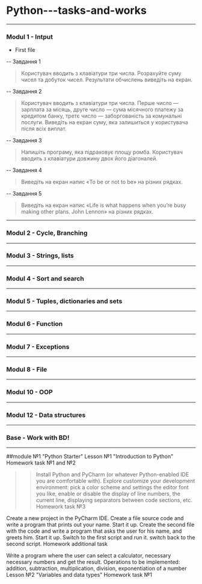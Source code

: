 # Python---tasks-and-works

--------------------------------------

<h3> Modul 1 - Intput </h3>

- First file

 -- Завдання 1
> Користувач вводить з клавіатури три числа. Розрахуйте суму чисел та добуток чисел. Результати обчислень виведіть на екран.

 -- Завдання 2
> Користувач вводить з клавіатури три числа. Перше число — зарплата за місяць, друге число — сума місячного платежу за кредитом банку, третє число — заборгованість за комунальні послуги. Виведіть на екран суму, яка залишиться у користувача після всіх виплат.

 -- Завдання 3
> Напишіть програму, яка підраховує площу ромба. Користувач вводить з клавіатури довжину двох його діагоналей.

 -- Завдання 4
> Виведіть на екран напис «To be or not to be» на різних
рядках.

 -- Завдання 5
> Виведіть на екран напис «Life is what happens when you’re busy making other plans. John Lennon» на різних рядках.

--------------------------------------

<h3> Modul 2 - Cycle, Branching </h3>

--------------------------------------

<h3> Modul 3 - Strings, lists </h3>

--------------------------------------

<h3> Modul 4 - Sort and search </h3>

--------------------------------------

<h3> Modul 5 - Tuples, dictionaries and sets </h3>

--------------------------------------

<h3> Modul 6 - Function </h3>

--------------------------------------

<h3> Modul 7 - Exceptions </h3>

--------------------------------------

<h3> Modul 8 - File </h3>

--------------------------------------

<h3> Modul 10 - OOP </h3>

--------------------------------------

<h3> Modul 12 - Data structures </h3>

--------------------------------------

<h3> Base - Work with BD! </h3>

--------------------------------------

##module №1 "Python Starter"
Lesson №1 "Introduction to Python"
Homework task №1 and №2

>> Install Python and PyCharm (or whatever Python-enabled IDE you are comfortable with). Explore customize your development environment: pick a color scheme and settings the editor font you like, enable or disable the display of line numbers, the current line, displaying separators between code sections, etc.
Homework task №3

Create a new project in the PyCharm IDE. Create a file source code and write a program that prints out your name. Start it up. Create the second file with the code and write a program that asks the user for his name, and greets him. Start it up. Switch to the first script and run it. switch back to the second script.
Homework additional task

Write a program where the user can select a calculator, necessary necessary numbers and get the result. Operations to be implemented: addition, subtraction, multiplication, division, exponentiation of a number
Lesson №2 "Variables and data types"
Homework task №1
